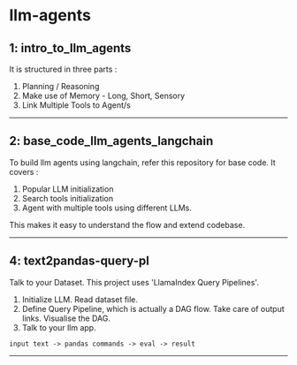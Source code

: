 # llm-agents


## **1: intro_to_llm_agents**

It is structured in three parts :
1. Planning / Reasoning
2. Make use of Memory - Long, Short, Sensory
3. Link Multiple Tools to Agent/s

---

## **2: base_code_llm_agents_langchain**

To build llm agents using langchain, refer this repository for base code. It covers :
1. Popular LLM initialization
2. Search tools initialization
3. Agent with multiple tools using different LLMs.

This makes it easy to understand the flow and extend codebase.

---


## **4: text2pandas-query-pl**

Talk to your Dataset. This project uses 'LlamaIndex Query Pipelines'.
1. Initialize LLM. Read dataset file.
2. Define Query Pipeline, which is actually a DAG flow. Take care of output links. Visualise the DAG.
3. Talk to your llm app.

`input text -> pandas commands -> eval -> result`

---


